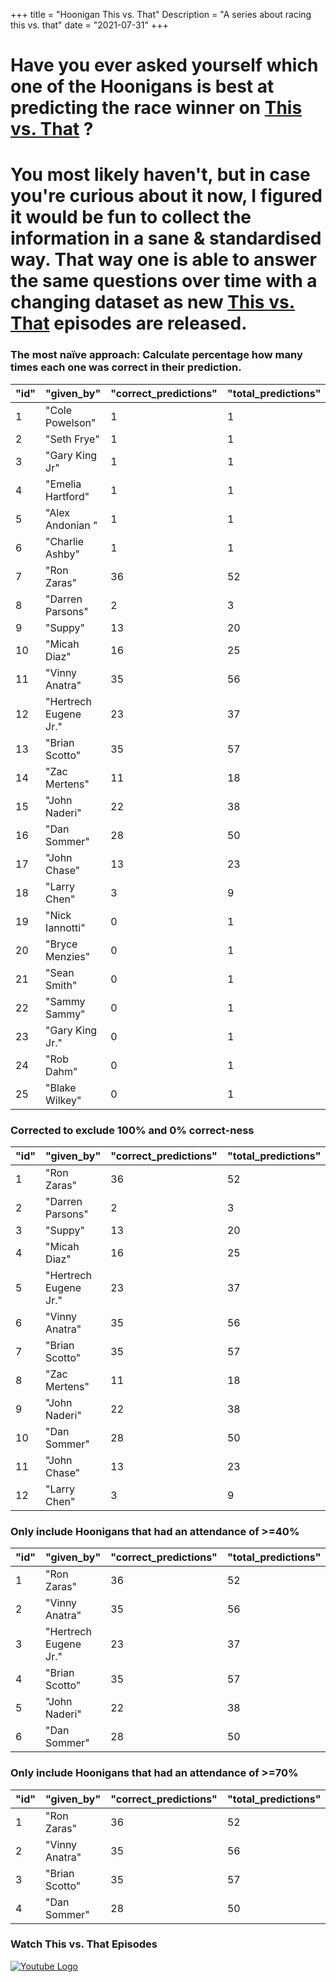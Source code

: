 +++
title = "Hoonigan This vs. That"
Description = "A series about racing this vs. that"
date = "2021-07-31"
+++


<div class="o-main-intro">
	<h1>Have you ever asked yourself which one of the Hoonigans is best at predicting the race winner on <a href="https://www.youtube.com/playlist?list=PLhU72li4fhIca_hXD0v8PFHRahreBuPJa" target="_blank">This vs. That</a> ?</h1>
</div>
<div class="o-main-second">
	<h1>You most likely haven't, but in case you're curious about it now, I figured it would be fun to collect the information in a sane & standardised way. That way one is able to answer the same questions over time with a changing dataset as new <a href="https://www.youtube.com/playlist?list=PLhU72li4fhIca_hXD0v8PFHRahreBuPJa" target="_blank">This vs. That</a> episodes are released.</h1>
</div>

<div class="o-main-hoonigans-stats">
<div class="o-main-hoonigan-stats__naive">

### The most naïve approach: Calculate percentage how many times each one was correct in their prediction.

| "id" | "given_by"            | "correct_predictions" | "total_predictions" | "correct_percent" |
| ---- | --------------------- | --------------------- | ------------------- | ----------------- |
| 1    | "Cole Powelson"       | 1                     | 1                   | 100               |
| 2    | "Seth Frye"           | 1                     | 1                   | 100               |
| 3    | "Gary King Jr"        | 1                     | 1                   | 100               |
| 4    | "Emelia Hartford"     | 1                     | 1                   | 100               |
| 5    | "Alex Andonian "      | 1                     | 1                   | 100               |
| 6    | "Charlie Ashby"       | 1                     | 1                   | 100               |
| 7    | "Ron Zaras"           | 36                    | 52                  | 69                |
| 8    | "Darren Parsons"      | 2                     | 3                   | 66                |
| 9    | "Suppy"               | 13                    | 20                  | 65                |
| 10   | "Micah Diaz"          | 16                    | 25                  | 64                |
| 11   | "Vinny Anatra"        | 35                    | 56                  | 62                |
| 12   | "Hertrech Eugene Jr." | 23                    | 37                  | 62                |
| 13   | "Brian Scotto"        | 35                    | 57                  | 61                |
| 14   | "Zac Mertens"         | 11                    | 18                  | 61                |
| 15   | "John Naderi"         | 22                    | 38                  | 57                |
| 16   | "Dan Sommer"          | 28                    | 50                  | 56                |
| 17   | "John Chase"          | 13                    | 23                  | 56                |
| 18   | "Larry Chen"          | 3                     | 9                   | 33                |
| 19   | "Nick Iannotti"       | 0                     | 1                   | 0                 |
| 20   | "Bryce Menzies"       | 0                     | 1                   | 0                 |
| 21   | "Sean Smith"          | 0                     | 1                   | 0                 |
| 22   | "Sammy Sammy"         | 0                     | 1                   | 0                 |
| 23   | "Gary King Jr."       | 0                     | 1                   | 0                 |
| 24   | "Rob Dahm"            | 0                     | 1                   | 0                 |
| 25   | "Blake Wilkey"        | 0                     | 1                   | 0                 |

</div>

<div class="o-main-hoonigan-stats__corrected">

### Corrected to exclude 100% and 0% correct-ness

| "id" | "given_by"            | "correct_predictions" | "total_predictions" | "correct_percent" |
| ---- | --------------------- | --------------------- | ------------------- | ----------------- |
| 1    | "Ron Zaras"           | 36                    | 52                  | 69                |
| 2    | "Darren Parsons"      | 2                     | 3                   | 66                |
| 3    | "Suppy"               | 13                    | 20                  | 65                |
| 4    | "Micah Diaz"          | 16                    | 25                  | 64                |
| 5    | "Hertrech Eugene Jr." | 23                    | 37                  | 62                |
| 6    | "Vinny Anatra"        | 35                    | 56                  | 62                |
| 7    | "Brian Scotto"        | 35                    | 57                  | 61                |
| 8    | "Zac Mertens"         | 11                    | 18                  | 61                |
| 9    | "John Naderi"         | 22                    | 38                  | 57                |
| 10   | "Dan Sommer"          | 28                    | 50                  | 56                |
| 11   | "John Chase"          | 13                    | 23                  | 56                |
| 12   | "Larry Chen"          | 3                     | 9                   | 33                |

</div>

<!-- <div class="o-main-hoonigan-stats__30-perc">

### Only include Hoonigans that had an attendance of >=30%

| "id" | "given_by"            | "correct_predictions" | "total_predictions" | "correct_percent" |
| ---- | --------------------- | --------------------- | ------------------- | ----------------- |
| 1    | "Ron Zaras"           | 33                    | 48                  | 68                |
| 2    | "Hertrech Eugene Jr." | 23                    | 37                  | 62                |
| 3    | "Brian Scotto"        | 33                    | 53                  | 62                |
| 4    | "Micah Diaz"          | 14                    | 23                  | 60                |
| 5    | "John Naderi"         | 20                    | 34                  | 58                |
| 6    | "Vinny Anatra"        | 30                    | 51                  | 58                |
| 7    | "John Chase"          | 12                    | 21                  | 57                |
| 8    | "Dan Sommer"          | 25                    | 45                  | 55                |

</div> -->

<div class="o-main-hoonigan-stats__40-perc">

### Only include Hoonigans that had an attendance of >=40%

| "id" | "given_by"            | "correct_predictions" | "total_predictions" | "correct_percent" |
| ---- | --------------------- | --------------------- | ------------------- | ----------------- |
| 1    | "Ron Zaras"           | 36                    | 52                  | 69                |
| 2    | "Vinny Anatra"        | 35                    | 56                  | 62                |
| 3    | "Hertrech Eugene Jr." | 23                    | 37                  | 62                |
| 4    | "Brian Scotto"        | 35                    | 57                  | 61                |
| 5    | "John Naderi"         | 22                    | 38                  | 57                |
| 6    | "Dan Sommer"          | 28                    | 50                  | 56                |

</div>

<div class="o-main-hoonigan-stats__70-perc">

### Only include Hoonigans that had an attendance of >=70%

| "id" | "given_by"     | "correct_predictions" | "total_predictions" | "correct_percent" |
| ---- | -------------- | --------------------- | ------------------- | ----------------- |
| 1    | "Ron Zaras"    | 36                    | 52                  | 69                |
| 2    | "Vinny Anatra" | 35                    | 56                  | 62                |
| 3    | "Brian Scotto" | 35                    | 57                  | 61                |
| 4    | "Dan Sommer"   | 28                    | 50                  | 56                |

</div>

<div class="o-main-hoonigan-playlist-wrap">
	<h3>Watch This vs. That Episodes</h3>
	<a href="https://www.youtube.com/playlist?list=PLhU72li4fhIca_hXD0v8PFHRahreBuPJa" target="_blank"><img src="/img/yt_logo_rgb_light.png" alt="Youtube Logo"></a>
</div>